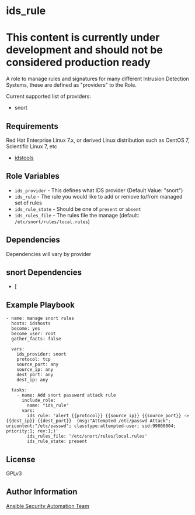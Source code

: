 ids_rule
===========

# This content is currently under development and should not be considered production ready

A role to manage rules and signatures for many different Intrusion Detection
Systems, these are defined as "providers" to the Role.

Current supported list of providers:
* snort

Requirements
------------

Red Hat Enterprise Linux 7.x, or derived Linux distribution such as CentOS 7,
Scientific Linux 7, etc

* [idstools](https://idstools.readthedocs.io/en/latest/)

Role Variables
--------------

* `ids_provider` - This defines what IDS provider (Default Value: "snort")
* `ids_rule` - The rule you would like to add or remove to/from managed set of
   rules
* `ids_rule_state` - Should be one of `present` or `absent`
* `ids_rules_file` - The rules file the manage (default:
  `/etc/snort/rules/local.rules`)

Dependencies
------------

Dependencies will vary by provider

## snort Dependencies

* [


Example Playbook
----------------

    - name: manage snort rules
      hosts: idshosts
      become: yes
      become_user: root
      gather_facts: false

      vars:
        ids_provider: snort
        protocol: tcp
        source_port: any
        source_ip: any
        dest_port: any
        dest_ip: any

      tasks:
        - name: Add snort password attack rule
          include_role:
            name: "ids_rule"
          vars:
            ids_rule: 'alert {{protocol}} {{source_ip}} {{source_port}} -> {{dest_ip}} {{dest_port}}  (msg:"Attempted /etc/passwd Attack"; uricontent:"/etc/passwd"; classtype:attempted-user; sid:99000004; priority:1; rev:1;)'
            ids_rules_file: '/etc/snort/rules/local.rules'
            ids_rule_state: present


License
-------

GPLv3

Author Information
------------------

[Ansible Security Automation Team](https://github.com/ansible-security)
